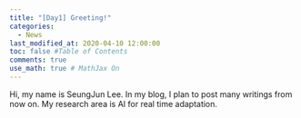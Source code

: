 ```yaml
---
title: "[Day1] Greeting!"
categories:
  - News
last_modified_at: 2020-04-10 12:00:00
toc: false #Table of Contents
comments: true
use_math: true # MathJax On
---
```

Hi, my name is SeungJun Lee.
In my blog, I plan to post many writings from now on.
My research area is AI for real time adaptation.